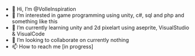 - 👋 Hi, I’m @VolleInspiration
- 👀 I’m interested in game programming using unity, c#, sql and php and something like this
- 🌱 I’m currently learning unity and 2d pixelart using aseprite, VisualStudio & VisualCode
- 💞️ I’m looking to collaborate on currently nothing
- 📫 How to reach me [in progress]

<!---
VolleInspiration/VolleInspiration is a ✨ special ✨ repository because its `README.md` (this file) appears on your GitHub profile.
You can click the Preview link to take a look at your changes.
--->
